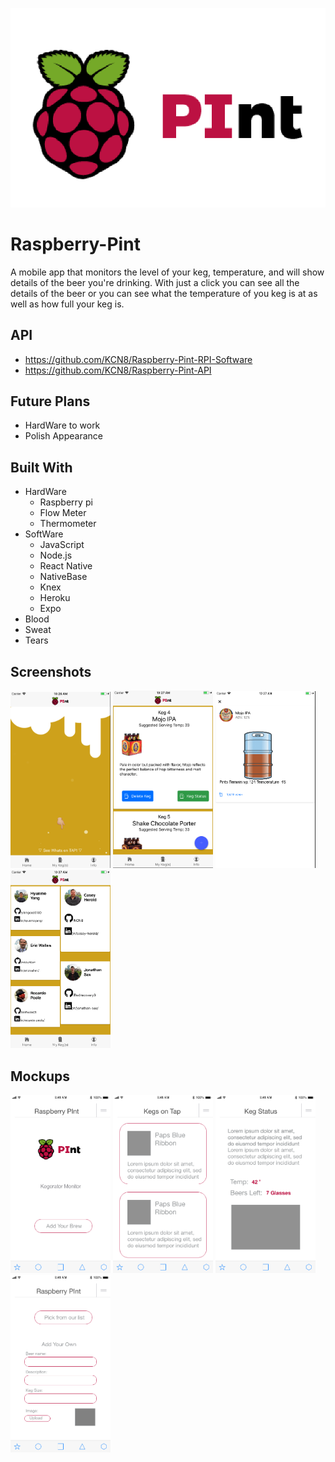 ![RPInt Logo](assets/logo.png)
# Raspberry-Pint
A mobile app that monitors the level of your keg, temperature, and will show details of the beer you're drinking. With just a click you can see all the details of the beer or you can see what the temperature of you keg is at as well as how full your keg is.

## API
- https://github.com/KCN8/Raspberry-Pint-RPI-Software
- https://github.com/KCN8/Raspberry-Pint-API

## Future Plans
- HardWare to work
- Polish Appearance

## Built With
- HardWare
  - Raspberry pi
  - Flow Meter
  - Thermometer
- SoftWare
  - JavaScript
  - Node.js
  - React Native
  - NativeBase
  - Knex
  - Heroku
  - Expo
- Blood
- Sweat
- Tears

## Screenshots
<img src="assets/Home_page.png" width="160"> <img src="assets/Kegs.png" width="160">
<img src="assets/Keg_stats.png" width="160"> <img src="assets/Contact.png" width="160">

## Mockups
<img src="assets/Home.png" width="160"> <img src="assets/Kegs on tap.png" width="160">
<img src="assets/Keg Status.png" width="160"> <img src="assets/Add keg.png" width="160">
